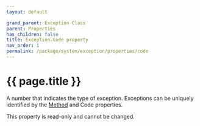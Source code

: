 ```yaml
---
layout: default

grand_parent: Exception Class
parent: Properties
has_children: false
title: Exception.Code property
nav_order: 1
permalink: /package/system/exception/properties/code
---
```

# {{ page.title }}

A number that indicates the type of exception. Exceptions can be uniquely identified by the [Method]() and Code properties.

This property is read-only and cannot be changed.